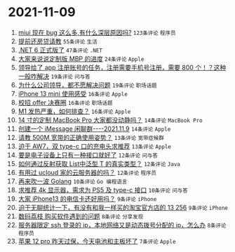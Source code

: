 # 2021-11-09

1. [miui 现在 bug 这么多,有什么深层原因吗?](https://www.v2ex.com/t/814032) `123条评论` `程序员`
1. [提前还房贷请教](https://www.v2ex.com/t/814034) `55条评论` `生活`
1. [.NET 6 正式版了](https://www.v2ex.com/t/814028) `47条评论` `.NET`
1. [大家来说说定制版 MBP 的进度](https://www.v2ex.com/t/814074) `24条评论` `Apple`
1. [领导给了 app 注册账号的任务，注册需要手机号注册，需要 800 个！？这种一般咋解决](https://www.v2ex.com/t/814065) `19条评论` `问与答`
1. [为什么公司领导，都不愿解决问题](https://www.v2ex.com/t/814040) `19条评论` `职场话题`
1. [iPhone 13 mini 使用感受](https://www.v2ex.com/t/814091) `16条评论` `Apple`
1. [校招 offer 决赛圈](https://www.v2ex.com/t/814068) `16条评论` `职场话题`
1. [M1 发热严重，如何排查？](https://www.v2ex.com/t/814046) `16条评论` `Apple`
1. [14 寸的定制 MacBook Pro 大家都没动静吗？](https://www.v2ex.com/t/814085) `14条评论` `MacBook Pro`
1. [创建一个 iMessage 闲聊群----2021.11.9](https://www.v2ex.com/t/814026) `14条评论` `Apple`
1. [请教 500M 宽带的正确使用姿势？](https://www.v2ex.com/t/814090) `13条评论` `宽带症候群`
1. [迫于 AW7，双 type-c 口的充电头求推荐](https://www.v2ex.com/t/814081) `13条评论` `Apple`
1. [要是电子设备上只有一种接口就好了](https://www.v2ex.com/t/814093) `12条评论` `问与答`
1. [如何通过反射获取 List<T>中泛型 T 的真实类型？](https://www.v2ex.com/t/814075) `12条评论` `Java`
1. [有用过 ucloud 家的云服务器的吗？](https://www.v2ex.com/t/814059) `12条评论` `程序员`
1. [再来吹一波 Golang](https://www.v2ex.com/t/814129) `10条评论` `Go 编程语言`
1. [求推荐 4k 显示器，需求为 PS5 及 type-c 接口](https://www.v2ex.com/t/814064) `10条评论` `问与答`
1. [大家 iPhone13 的电信卡还好用吗？](https://www.v2ex.com/t/814106) `9条评论` `iPhone`
1. [迫于无聊统计一下，有没有和我一样买的淘宝官方店的 13 256](https://www.v2ex.com/t/814031) `9条评论` `iPhone`
1. [数码荔枝 购买软件遇到的问题](https://www.v2ex.com/t/814108) `8条评论` `分享发现`
1. [服务器限定 ssh 登录的 ip，本地网络又是动态拨号分配的 ip，怎么办](https://www.v2ex.com/t/814030) `8条评论` `程序员`
1. [苹果 12 pro 昨天过保，今天电池和主板坏了](https://www.v2ex.com/t/814124) `7条评论` `Apple`
